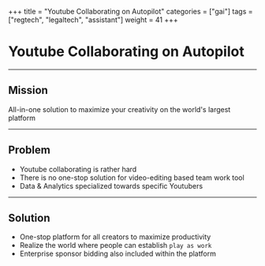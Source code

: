 +++
title = "Youtube Collaborating on Autopilot"
categories = ["gai"]
tags = ["regtech", "legaltech", "assistant"]
weight = 41
+++

# Youtube Collaborating on Autopilot

---

## Mission

All-in-one solution to maximize your creativity on the world's largest platform

---

## Problem

- Youtube collaborating is rather hard
- There is no one-stop solution for video-editing based team work tool
- Data & Analytics specialized towards specific Youtubers

---

## Solution

- One-stop platform for all creators to maximize productivity
- Realize the world where people can establish `play as work`
- Enterprise sponsor bidding also included within the platform
